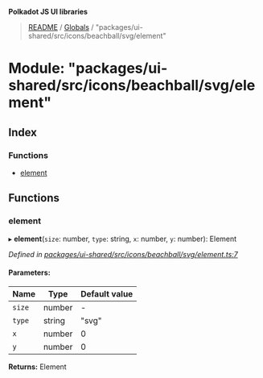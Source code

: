 **Polkadot JS UI libraries**

> [README](../README.md) / [Globals](../globals.md) / "packages/ui-shared/src/icons/beachball/svg/element"

# Module: "packages/ui-shared/src/icons/beachball/svg/element"

## Index

### Functions

* [element](_packages_ui_shared_src_icons_beachball_svg_element_.md#element)

## Functions

### element

▸ **element**(`size`: number, `type`: string, `x`: number, `y`: number): Element

*Defined in [packages/ui-shared/src/icons/beachball/svg/element.ts:7](https://github.com/polkadot-js/ui/blob/678d4dc5/packages/ui-shared/src/icons/beachball/svg/element.ts#L7)*

#### Parameters:

Name | Type | Default value |
------ | ------ | ------ |
`size` | number | - |
`type` | string | "svg" |
`x` | number | 0 |
`y` | number | 0 |

**Returns:** Element
